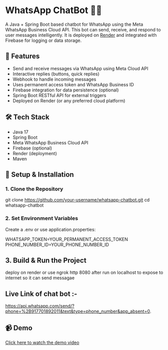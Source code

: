 # WhatsApp ChatBot 🤖📱

A Java + Spring Boot based chatbot for WhatsApp using the Meta WhatsApp Business Cloud API. This bot can send, receive, and respond to user messages intelligently. It is deployed on [Render](https://render.com) and integrated with Firebase for logging or data storage.

## 🚀 Features

- Send and receive messages via WhatsApp using Meta Cloud API
- Interactive replies (buttons, quick replies)
- Webhook to handle incoming messages
- Uses permanent access token and WhatsApp Business ID
- Firebase integration for data persistence (optional)
- Spring Boot RESTful API for external triggers
- Deployed on Render (or any preferred cloud platform)

## 🛠️ Tech Stack

- Java 17
- Spring Boot
- Meta WhatsApp Business Cloud API
- Firebase (optional)
- Render (deployment)
- Maven

## 🧾 Setup & Installation

### 1. Clone the Repository
git clone https://github.com/your-username/whatsapp-chatbot.git
cd whatsapp-chatbot

### 2. Set Environment Variables
Create a .env or use application.properties:

WHATSAPP_TOKEN=YOUR_PERMANENT_ACCESS_TOKEN
PHONE_NUMBER_ID=YOUR_PHONE_NUMBER_ID

## 3. Build & Run the Project
deploy on render or use ngrok http 8080 after run on localhost to expose to internet so it can send messagae

## Live Link of chat bot :-
https://api.whatsapp.com/send/?phone=%2B917701892011&text&type=phone_number&app_absent=0.

## 📹 Demo

[Click here to watch the demo video](WhatsAppChatbotWroking.mp4)
